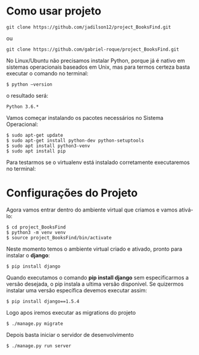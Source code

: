 # Como usar projeto

```
git clone https://github.com/jadilson12/project_BooksFind.git
```
ou
```
git clone https://github.com/gabriel-roque/project_BooksFind.git
```

No Linux/Ubuntu não precisamos instalar Python, porque já é nativo em sistemas operacionais baseados em Unix, mas para termos certeza basta executar o comando no terminal:

```
$ python –version
```

o resultado será:

```
Python 3.6.*
```

Vamos começar instalando os pacotes necessários no Sistema Operacional:

```
$ sudo apt-get update
$ sudo apt-get install python-dev python-setuptools
$ sudo apt install python3-venv
$ sudo apt install pip
```

Para testarmos se o virtualenv está instalado corretamente executaremos no terminal:

# Configurações do Projeto

Agora vamos entrar dentro do ambiente virtual que criamos e vamos ativá-lo:

```
$ cd project_BooksFind
$ python3 -m venv venv
$ source project_BooksFind/bin/activate
```

Neste momento temos o ambiente virtual criado e ativado, pronto para instalar o **django**:

```
$ pip install django
```

Quando executamos o comando **pip install django** sem especificarmos a versão desejada, o pip instala a ultima versão disponivel. Se quizermos instalar uma versão específica devemos executar assim:

```
$ pip install django==1.5.4
```

Logo apos iremos executar as migrations do projeto

```
$ ./manage.py migrate
```

Depois basta iniciar o servidor de desenvolvimento

```
$ ./manage.py run server
```
